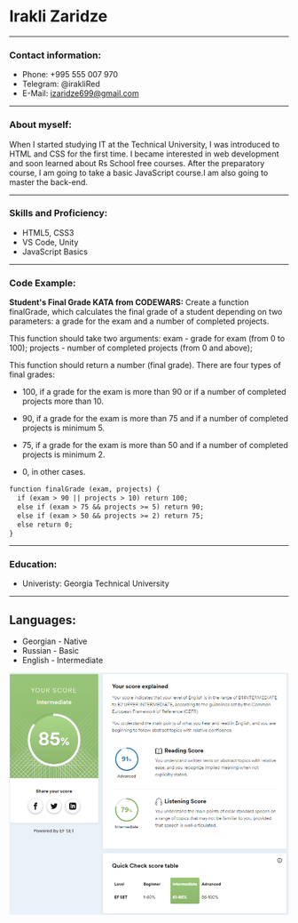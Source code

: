 # Irakli Zaridze
---
### Contact information:
- Phone: +995 555 007 970
- Telegram: @irakliRed
- E-Mail: izaridze699@gmail.com

---
### About myself:
When I started studying IT at the Technical University, I was introduced to HTML and CSS for the first time. I became interested in web development and soon learned about Rs School free courses. After the preparatory course, I am going to take a basic JavaScript course.I am also going to master the back-end.

---
### Skills and Proficiency:
- HTML5, CSS3
- VS Code, Unity
- JavaScript Basics

---
### Code Example:
**Student's Final Grade KATA from CODEWARS:** Create a function finalGrade, which calculates the final grade of a student depending on two parameters: a grade for the exam and a number of completed projects.

This function should take two arguments: exam - grade for exam (from 0 to 100); projects - number of completed projects (from 0 and above);

This function should return a number (final grade). There are four types of final grades:

* 100, if a grade for the exam is more than 90 or if a number of completed projects more than 10.

* 90, if a grade for the exam is more than 75 and if a number of completed projects is minimum 5.

* 75, if a grade for the exam is more than 50 and if a number of completed projects is minimum 2.

* 0, in other cases.

```
function finalGrade (exam, projects) {
  if (exam > 90 || projects > 10) return 100;
  else if (exam > 75 && projects >= 5) return 90;
  else if (exam > 50 && projects >= 2) return 75;
  else return 0;
}
```

---
### Education:
- Univeristy: Georgia Technical University

---
## Languages:
- Georgian - Native
- Russian - Basic
- English - Intermediate

![Result from efset.org](./images/esp.png)